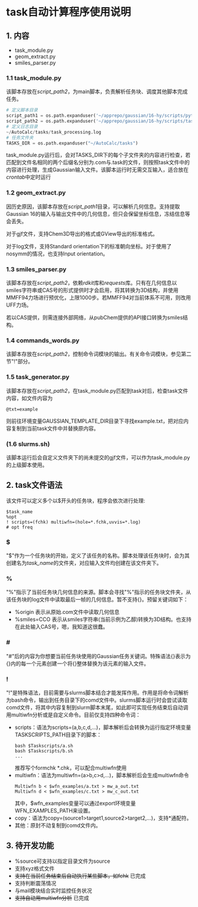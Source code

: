 # task自动计算程序使用说明

## 1. 内容
- task_module.py
- geom_extract.py
- smiles_parser.py
### 1.1 task_module.py
该脚本存放在*script_path2*，为main脚本，负责解析任务块、调度其他脚本完成任务。
```python
# 定义脚本目录
script_path1 = os.path.expanduser('~/apprepo/gaussian/16-hy/scripts/python')
script_path2 = os.path.expanduser('~/apprepo/gaussian/16-hy/scripts/tasks')
# 定义日志目录
~/AutoCalc/tasks/task_processing.log
# 任务文件夹
TASKS_DIR = os.path.expanduser("~/AutoCalc/tasks")
```
task_module.py运行后，会对TASKS_DIR下的每个子文件夹的内容进行检查，若匹配到文件名相同的两个后缀名分别为.com与.task的文件，则按照task文件中的内容进行处理，生成Gaussian输入文件。该脚本运行时无需交互输入，适合放在*crontab*中定时运行
### 1.2 geom_extract.py
因历史原因，该脚本存放在*script_path1*目录，可以解析几何信息。支持提取Gaussian 16的输入与输出文件中的几何信息，但只会保留坐标信息，冻结信息等会丢失。

对于gjf文件，支持Chem3D导出的格式或GView导出的标准格式。

对于log文件，支持Standard orientation下的标准朝向坐标。对于使用了nosymm的情况，也支持Input orientation。
### 1.3 smiles_parser.py
该脚本存放在*script_path2*，依赖*rdkit*库和*requests*库。只有在几何信息以smiles字符串或CAS号的形式提供时才会启用，将其转换为3D结构，并使用MMFF94力场进行预优化，上限1000步。若MMFF94对当前体系不可用，则改用UFF力场。

若以CAS提供，则需连接外部网络，从pubChem提供的API接口转换为smiles结构。

### 1.4 commands_words.py
该脚本存放在*script_path2*，控制命令词模块的输出。有关命令词模块，参见第二节"!"部分。

### 1.5 task_generator.py
该脚本存放在*script_path2*，在task_module.py匹配到task对后，检查task文件内容，如文件内容为
~~~
@txt=example
~~~
则前往环境变量GAUSSIAN_TEMPLATE_DIR目录下寻找example.txt，把对应内容复制到当前task文件中并替换原内容。

### (1.6 slurms.sh)
该脚本运行后会自定义文件夹下的尚未提交的gjf文件，可以作为task_module.py的上级脚本使用。

## 2. task文件语法
该文件可以定义多个以$开头的任务块，程序会依次进行处理:

    $task_name
    %opt
    ! scripts=(fchk) multiwfn=(hole=*.fchk,uvvis=*.log)
    # opt freq
### $
"$"作为一个任务块的开始，定义了该任务的名称。脚本处理该任务块时，会为其创建名为*task_name*的文件夹，对应输入文件均创建在该文件夹下。
### %
"%"指示了当前任务块几何信息的来源。脚本会寻找"%"指示的任务块文件夹，从该任务块的log文件中读取最后一帧的几何信息。暂不支持{}。预留关键词如下：
- %origin 表示从原始.com文件中读取几何信息
- %smiles=CCO 表示从smiles字符串(当前示例为乙醇)转换为3D结构。也支持在此处输入CAS号，嗯，我知道这很蠢。
### \#
"#"后的内容为你想要当前任务块使用的Gaussian任务关键词。特殊语法{}表示为{}内的每一个元素创建一个将{}整体替换为该元素的输入文件。
### !
"!"是特殊语法，目前需要与slurms脚本结合才能发挥作用。作用是将命令词解析为bash命令，输出到任务目录下的comd文件中。slurms脚本运行时会尝试读取comd文件，将其中内容复制到slurm脚本末尾，如此即可实现任务结束后自动调用multiwfn分析或是自定义命令。目前仅支持四种命令词：
- scripts：语法为scripts=(a,b,c,d,...)，脚本解析后会转换为运行指定环境变量TASKSCRIPTS_PATH目录下的脚本：
  ~~~
  bash $Taskscripts/a.sh
  bash $Taskscripts/b.sh
  ...
  ~~~
  推荐写个formchk *.chk，可以配合multiwfn使用
- multiwfn：语法为multiwfn=(a>b,c>d,...)，脚本解析后会生成multiwfn命令
  ~~~
  Multiwfn b < $wfn_examples/a.txt > mw_a_out.txt
  Multiwfn d < $wfn_examples/c.txt > mw_c_out.txt
  ~~~
  其中，$wfn_examples变量可以通过export环境变量WFN_EXAMPLES_PATH来设置。
- copy：语法为copy=(source1>target1,source2>target2,...)，支持*通配符。
- 其他：原封不动复制到comd文件内。

## 3. 待开发功能
- %source可支持以指定目录文件为source
- 支持xyz格式文件
- ~~支持在当前任务结束后自动执行某些脚本，如fchk~~ 已完成
- 支持判断震荡情况
- 与mail模块结合实时监控任务状况
- ~~支持自动用multiwfn分析~~ 已完成
